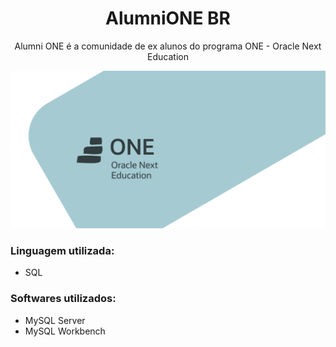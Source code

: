 <h1 align="center">
  AlumniONE BR
</h1>
<p align="center">Alumni ONE é a comunidade de ex alunos do programa ONE - Oracle Next Education</p>

![](./.github/one.png)


### Linguagem utilizada:
- SQL

### Softwares utilizados:
- MySQL Server
- MySQL Workbench
